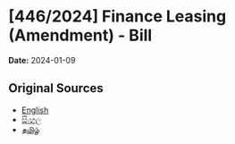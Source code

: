 # [446/2024] Finance Leasing (Amendment) - Bill

**Date:** 2024-01-09

## Original Sources

- [English](https://documents.gov.lk/view/bills/2024/1/446-2024_E.pdf)
- [සිංහල](https://documents.gov.lk/view/bills/2024/1/446-2024_S.pdf)
- [தமிழ்](https://documents.gov.lk/view/bills/2024/1/446-2024_T.pdf)

